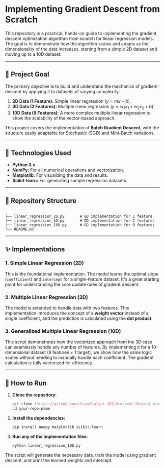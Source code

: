 # Implementing Gradient Descent from Scratch


This repository is a practical, hands-on guide to implementing the gradient descent optimization algorithm from scratch for linear regression models. The goal is to demonstrate how the algorithm scales and adapts as the dimensionality of the data increases, starting from a simple 2D dataset and moving up to a 10D dataset.

---

## 🎯 Project Goal

The primary objective is to build and understand the mechanics of gradient descent by applying it to datasets of varying complexity:

1.  **2D Data (1 Feature):** Simple linear regression ($y = mx + b$).
2.  **3D Data (2 Features):** Multiple linear regression ($y = w_1x_1 + w_2x_2 + b$).
3.  **10D Data (9 Features):** A more complex multiple linear regression to show the scalability of the vector-based approach.

This project covers the implementation of **Batch Gradient Descent**, with the structure easily adaptable for Stochastic (SGD) and Mini-Batch variations.

---

## 🔧 Technologies Used

* **Python 3.x**
* **NumPy:** For all numerical operations and vectorization.
* **Matplotlib:** For visualizing the data and results.
* **Scikit-learn:** For generating sample regression datasets.

---

## 📂 Repository Structure

```
.
├── linear_regression_2D.py       # GD implementation for 1 feature
├── linear_regression_3D.py       # GD implementation for 2 features
├── linear_regression_10D.py      # GD implementation for 9 features
└── README.md
```

---

## ✨ Implementations

### 1. Simple Linear Regression (2D)

This is the foundational implementation. The model learns the optimal slope (`coefficient`) and `intercept` for a single-feature dataset. It's a great starting point for understanding the core update rules of gradient descent.

### 2. Multiple Linear Regression (3D)

The model is extended to handle data with two features. This implementation introduces the concept of a **weight vector** instead of a single coefficient, and the prediction is calculated using the **dot product**.

### 3. Generalized Multiple Linear Regression (10D)

This script demonstrates how the vectorized approach from the 3D case can seamlessly handle any number of features. By implementing it for a 10-dimensional dataset (9 features + 1 target), we show how the same logic scales without needing to manually handle each coefficient. The gradient calculation is fully vectorized for efficiency.

---

## 🚀 How to Run

1.  **Clone the repository:**
    ```bash
    git clone [https://github.com/UtsavBhalani-101/Gradient-Descent-manually.git](https://github.com/UtsavBhalani-101/Gradient-Descent-manually.git)
    cd your-repo-name
    ```

2.  **Install the dependencies:**
    ```bash
    pip install numpy matplotlib scikit-learn
    ```

3.  **Run any of the implementation files:**
    ```bash
    python linear_regression_10D.py
    ```

The script will generate the necessary data, train the model using gradient descent, and print the learned weights and intercept.
